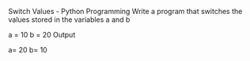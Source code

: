 Switch Values - Python Programming
Write a program that switches the values stored in the variables a and b

a = 10
b = 20
Output

a=
20
b=
10